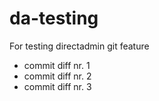 # da-testing
For testing directadmin git feature

- commit diff nr. 1
- commit diff nr. 2
- commit diff nr. 3
